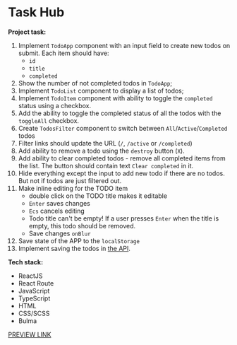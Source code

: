# Task Hub


**Project task:**

1. Implement `TodoApp` component with an input field to create new todos on submit. Each item should have:
    - `id`
    - `title`
    - `completed`
1. Show the number of not completed todos in `TodoApp`;
1. Implement `TodoList` component to display a list of todos;
1. Implement `TodoItem` component with ability to toggle the `completed` status using a checkbox.
1. Add the ability to toggle the completed status of all the todos with the `toggleAll` checkbox.
1. Create `TodosFilter` component to switch between `All`/`Active`/`Completed` todos
1. Filter links should update the URL (`/`, `/active` or `/completed`)
1. Add ability to remove a todo using the `destroy` button (`X`).
1. Add ability to clear completed todos - remove all completed items from the list. The button should contain text `Clear completed` in it.
1. Hide everything except the input to add new todo if there are no todos. But not if todos are just filtered out.
1. Make inline editing for the TODO item
    - double click on the TODO title makes it editable
    - `Enter` saves changes
    - `Ecs` cancels editing
    - Todo title can't be empty! If a user presses `Enter` when the title is empty, this todo should be removed.
    - Save changes `onBlur`
1. Save state of the APP to the `localStorage`
1. Implement saving the todos in [the API](https://mate-academy.github.io/fe-students-api/).

**Tech stack:**
 - ReactJS
 - React Route
 - JavaScript
 - TypeScript
 - HTML
 - CSS/SCSS
 - Bulma

[PREVIEW LINK](https://illia-kots.github.io/task_hub/)
